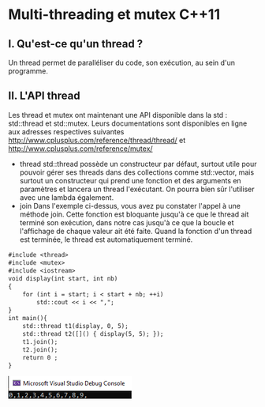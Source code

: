 # Multi-threading et mutex C++11
## I. Qu'est-ce qu'un thread ?
Un thread permet de paralléliser du code, son exécution, au sein d'un programme.


## II. L'API thread
Les thread et mutex ont maintenant une API disponible dans la std : std::thread et std::mutex. Leurs documentations sont disponibles en ligne 
aux adresses respectives suivantes http://www.cplusplus.com/reference/thread/thread/ et http://www.cplusplus.com/reference/mutex/

* thread std::thread 
possède un constructeur par défaut, surtout utile pour pouvoir gérer ses threads dans des collections 
comme std::vector, mais surtout un constructeur qui prend une fonction et des arguments en paramètres et lancera un thread l'exécutant. 
On pourra bien sûr l'utiliser avec une lambda également. 
* join
Dans l'exemple ci-dessus, vous avez pu constater l'appel à une méthode join. Cette fonction est bloquante jusqu'à ce que le thread ait terminé
son exécution, dans notre cas jusqu'à ce que la boucle et l'affichage de chaque valeur ait été faite. Quand la fonction d'un thread est terminée, 
le thread est automatiquement terminé.
```
#include <thread>
#include <mutex>
#include <iostream>
void display(int start, int nb)
{
	for (int i = start; i < start + nb; ++i)
		std::cout << i << ",";
}
int main(){
	std::thread t1(display, 0, 5);
	std::thread t2([]() { display(5, 5); });
	t1.join();
	t2.join();
	return 0 ;
}
```
![Output code](images/1.PNG?raw=true "sortie de code")
